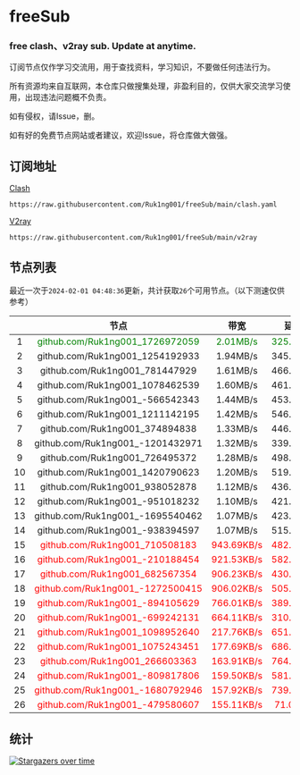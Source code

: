 # freeSub
### free clash、v2ray sub. Update at anytime.

订阅节点仅作学习交流用，用于查找资料，学习知识，不要做任何违法行为。

所有资源均来自互联网，本仓库只做搜集处理，非盈利目的，仅供大家交流学习使用，出现违法问题概不负责。

如有侵权，请Issue，删。

如有好的免费节点网站或者建议，欢迎Issue，将仓库做大做强。

## 订阅地址
[Clash](https://raw.githubusercontent.com/Ruk1ng001/freeSub/main/clash.yaml)
```
https://raw.githubusercontent.com/Ruk1ng001/freeSub/main/clash.yaml
```
[V2ray](https://raw.githubusercontent.com/Ruk1ng001/freeSub/main/v2ray)
```
https://raw.githubusercontent.com/Ruk1ng001/freeSub/main/v2ray
```

## 节点列表

最近一次于`2024-02-01 04:48:36`更新，共计获取`26`个可用节点。（以下测速仅供参考）

|  | 节点 | 带宽 | 延迟 |
|:-:|:--:|:--:|:--:|
 | 1 | <font color=green>github.com/Ruk1ng001_1726972059</font> | <font color=green>2.01MB/s</font> | <font color=green>325.00ms</font> |
 | 2 | github.com/Ruk1ng001_1254192933 | 1.94MB/s | 345.00ms |
 | 3 | github.com/Ruk1ng001_781447929 | 1.61MB/s | 466.00ms |
 | 4 | github.com/Ruk1ng001_1078462539 | 1.60MB/s | 461.00ms |
 | 5 | github.com/Ruk1ng001_-566542343 | 1.44MB/s | 453.00ms |
 | 6 | github.com/Ruk1ng001_1211142195 | 1.42MB/s | 546.00ms |
 | 7 | github.com/Ruk1ng001_374894838 | 1.33MB/s | 446.00ms |
 | 8 | github.com/Ruk1ng001_-1201432971 | 1.32MB/s | 339.00ms |
 | 9 | github.com/Ruk1ng001_726495372 | 1.28MB/s | 498.00ms |
 | 10 | github.com/Ruk1ng001_1420790623 | 1.20MB/s | 519.00ms |
 | 11 | github.com/Ruk1ng001_938052878 | 1.12MB/s | 436.00ms |
 | 12 | github.com/Ruk1ng001_-951018232 | 1.10MB/s | 421.00ms |
 | 13 | github.com/Ruk1ng001_-1695540462 | 1.07MB/s | 423.00ms |
 | 14 | github.com/Ruk1ng001_-938394597 | 1.07MB/s | 515.00ms |
 | 15 | <font color=red>github.com/Ruk1ng001_710508183</font> | <font color=red>943.69KB/s</font> | <font color=red>482.00ms</font> |
 | 16 | <font color=red>github.com/Ruk1ng001_-210188454</font> | <font color=red>921.53KB/s</font> | <font color=red>582.00ms</font> |
 | 17 | <font color=red>github.com/Ruk1ng001_682567354</font> | <font color=red>906.23KB/s</font> | <font color=red>430.00ms</font> |
 | 18 | <font color=red>github.com/Ruk1ng001_-1272500415</font> | <font color=red>906.02KB/s</font> | <font color=red>505.00ms</font> |
 | 19 | <font color=red>github.com/Ruk1ng001_-894105629</font> | <font color=red>766.01KB/s</font> | <font color=red>389.00ms</font> |
 | 20 | <font color=red>github.com/Ruk1ng001_-699242131</font> | <font color=red>664.11KB/s</font> | <font color=red>310.00ms</font> |
 | 21 | <font color=red>github.com/Ruk1ng001_1098952640</font> | <font color=red>217.76KB/s</font> | <font color=red>651.00ms</font> |
 | 22 | <font color=red>github.com/Ruk1ng001_1075243451</font> | <font color=red>177.69KB/s</font> | <font color=red>686.00ms</font> |
 | 23 | <font color=red>github.com/Ruk1ng001_266603363</font> | <font color=red>163.91KB/s</font> | <font color=red>764.00ms</font> |
 | 24 | <font color=red>github.com/Ruk1ng001_-809817806</font> | <font color=red>159.50KB/s</font> | <font color=red>581.00ms</font> |
 | 25 | <font color=red>github.com/Ruk1ng001_-1680792946</font> | <font color=red>157.92KB/s</font> | <font color=red>739.00ms</font> |
 | 26 | <font color=red>github.com/Ruk1ng001_-479580607</font> | <font color=red>155.11KB/s</font> | <font color=red>71.00ms</font> |


## 统计

[![Stargazers over time](https://starchart.cc/Ruk1ng001/freeSub.svg)](https://starchart.cc/Ruk1ng001/freeSub)